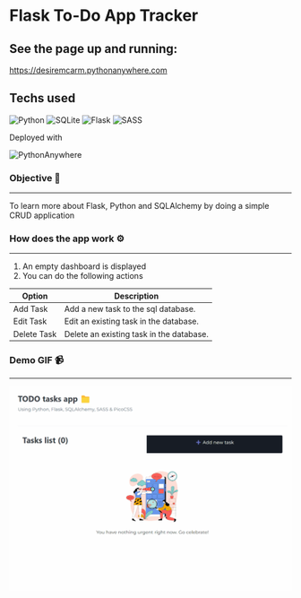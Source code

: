 ﻿# Flask To-Do App Tracker

## See the page up and running:
https://desiremcarm.pythonanywhere.com

## Techs used
![Python](https://img.shields.io/badge/python-3670A0?style=for-the-badge&logo=python&logoColor=ffdd54)
![SQLite](https://img.shields.io/badge/sqlite-%2307405e.svg?style=for-the-badge&logo=sqlite&logoColor=white)
![Flask](https://img.shields.io/badge/flask-%23000.svg?style=for-the-badge&logo=flask&logoColor=white)
![SASS](https://img.shields.io/badge/SASS-hotpink.svg?style=for-the-badge&logo=SASS&logoColor=white)

Deployed with

![PythonAnywhere](https://img.shields.io/badge/pythonanywhere-%232F9FD7.svg?style=for-the-badge&logo=pythonanywhere&logoColor=151515)

### Objective 🎯
---
To learn more about Flask, Python and SQLAlchemy by doing a simple CRUD application

### How does the app work ⚙️
---
1. An empty dashboard is displayed
2. You can do the following actions
   
| Option | Description |
| ----------- | ----------- |
| Add Task | Add a new task to the sql database. |
| Edit Task | Edit an existing task in the database. |
| Delete Task | Delete an existing task in the database. |

### Demo GIF 📹
---
![Gif of how the app works](img/todoappgif.gif)
